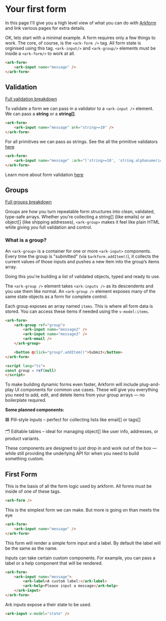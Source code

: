 <script setup>
import ExampleIframe from './.vitepress/components/example-iframe.vue'
</script>

# Your first form

In this page I'll give you a high level view of what you can do with [Arkform]() and link various pages for extra details.

OK, lets start with a minimal example. A form requires only a few things to work. The core, of course, is the `<ark-form />` tag. All form state is orginised using this tag. `<ark-input/>` and `<ark-group/>` elements must be inside a `<ark-form/>` to work at all.

```html
<ark-form>
    <ark-input name="message" />
</ark-form>
```

<ExampleIframe url="/plain-input" style="max-height: 200px;"/>

## Validation

[Full validation breakdown](/validation)

To validate a form we can pass in a validator to a `<ark-input />` element. We can pass a **string** or a **string[]**.

```html
<ark-form>
    <ark-input name="message" ark="string>=10" />
</ark-form>
```
<ExampleIframe url="/input-string>10" style="max-height: 200px;" />

For all primitives we can pass as strings. See the all the primitive validators [here](https://arktype.io)

```html
<ark-form>
    <ark-input name="message" :ark="['string>=10', 'string.alphanumeric']" />
</ark-form>
```
<ExampleIframe url="/input-stringarray" style="max-height: 200px;"/>

Learn more about form validation [here](/concepts/validation)

## Groups

[Full groups breakdown](/components/groups)

Groups are how you turn repeatable form structures into clean, validated, type-safe arrays. Whether you're collecting a string[] (like emails) or an object[] (like shipping addresses), `<ark-group>` makes it feel like plain HTML while giving you full validation and control.

### What is a group?

An `<ark-group>` is a container for one or more `<ark-input>` components. Every time the group is "submitted" (via `$arkform.addItem()`), it collects the current values of those inputs and pushes a new item into the group’s items array.

Doing this you're building a list of validated objects, typed and ready to use.

The `<ark-group />` element takes `<ark-inputs />` as its descendents and you use them like normal. An `<ark-group />` element exposes many of the same state objects as a form for complete control.

Each group exposes an array named `items`. This is where all form data is stored. You can access these items if needed using the `v-model:items`.

```html
<ark-form>
    <ark-group ref="group">
        <ark-input name="message2" />
        <ark-input name="message3" />
        <ark-email />
    </ark-group>

    <button @click="group?.addItem()">Submit</button>
</ark-form>

<script lang="ts">
const group = ref(null)
</script>
```

<ExampleIframe url="/group" style="max-height: 300px; min-height: 450px;"/>

To make building dynamic forms even faster, Arkform will include plug-and-play UI components for common use cases. These will give you everything you need to add, edit, and delete items from your group arrays — no boilerplate required.

**Some planned components:**

🟦 Pill-style inputs – perfect for collecting lists like email[] or tags[]

🗂️ Editable tables – ideal for managing object[] like user info, addresses, or product variants.

These components are designed to just drop in and work out of the box — while still providing the underlying API for when you need to build something custom.

## First Form

This is the basis of all the form logic used by arkform. All forms must be inside of one of these tags.

```html
<ark-form />
```

This is the simplest form we can make. But more is going on than meets the eye

```html
<ark-form>
    <ark-input name="message" />
</ark-form>
```
This form will render a simple form input and a label. By default the label will be the same as the name.

Inputs can take certain custom components. For example, you can pass a label or a help component that will be rendered.

```html
<ark-form>
    <ark-input name="message">
        <ark-label>A custom label:</ark-label>
        <ark-help>Please input a message</ark-help>
    </ark-input>
</ark-form>
```

Ark inputs expose a their state to be used. 

```html
<ark-input v-model="state" />
```

